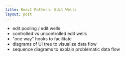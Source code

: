 ```yaml
---
title: React Pattern: Edit Wells
layout: post
---
```


- edit pooling / edit wells
- controlled vs uncontrolled edit wells
- "one way" hooks to facilitate
- diagrams of UI tree to visualize data flow
- sequence diagrams to explain problematic data flow
